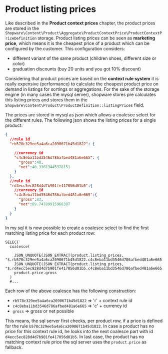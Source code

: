 # Product listing prices

Like described in the **Product context prices** chapter, the product prices are stored in the `Shopware\Content\Product\Aggregate\ProductContextPrice\ProductContextPriceDefinition` storage.
Product listing prices can be seen as **marketing price**, which means it is the cheapest price of a product which can be configured by the customer.
This configuration considers:
* different variant of the same product (children shoes, different size or color)
* graduation discounts (buy 20 units and you got 10% discount)

Considering that product prices are based on the **context rule system** it is really expensive (performance) to calculate the cheapest product price on demand in listings for sortings or aggregations.
For the sake of the storage engine (in many cases the mysql server), shopware stores pre calculates this listing prices and stores them in the `Shopware\Content\Product\ProductDefinition::listingPrices` field.

The prices are stored in mysql as json which allows a coalesce select for the different rules. The following json shows the listing prices for a single product:

```json
{
  //rule id
  "rb578c329ee5a4a6ca2090671b45d1822": {
  
    //currency id  
    "c4c8eba11bd3546d786afbed481a6e665": {
      "gross":48,
      "net":40.33613445378151
    }
  },
  //rule id
  "rd4ecc5ec828d4d7b901fe417056d01b5":{
    //currency id
    "c4c8eba11bd3546d786afbed481a6e665":{
      "gross":83,
      "net":69.74789915966387
    }
  }
}
```

In my sql it is now possible to create a coalesce select to find the first matching listing price for each product row:
```mysql
SELECT 
  coalesce(
    
    JSON_UNQUOTE(JSON_EXTRACT(product.listing_prices, "$.rb578c329ee5a4a6ca2090671b45d1822.c4c8eba11bd3546d786afbed481a6e665.gross"))
    JSON_UNQUOTE(JSON_EXTRACT(product.listing_prices, "$.rd4ecc5ec828d4d7b901fe417056d01b5.c4c8eba11bd3546d786afbed481a6e665.gross"))
    product.price.gross
  )
  #...
```

Each row of the above coalesce has the following construction:
* `rb578c329ee5a4a6ca2090671b45d1822` => 'r' + context rule id
* `c4c8eba11bd3546d786afbed481a6e665` => 'c' + currency id
* `gross` => gross or net possible

This means, the sql server first checks, per product row, if a price is defined for the rule `b578c329ee5a4a6ca2090671b45d1822`. In case a product
has no price for this context rule id, he looks into the next coalesce part with id `d4ecc5ec828d4d7b901fe417056d01b5`. In last case, the product has no matching context rule price
the sql server uses the `product.price` as fallback.

